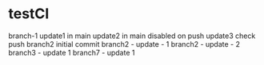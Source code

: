 # testCI
branch-1
update1 in main
update2 in main disabled on push
update3 check push
branch2 initial commit
branch2 - update - 1
branch2 - update - 2
branch3 - update 1
branch7 - update 1